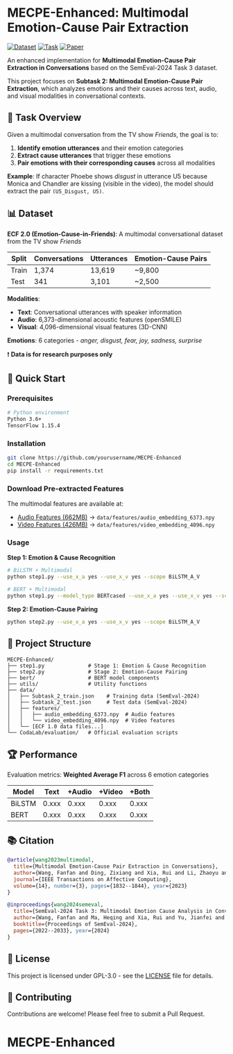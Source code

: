 # MECPE-Enhanced: Multimodal Emotion-Cause Pair Extraction

[![Dataset](https://img.shields.io/badge/Dataset-ECF_2.0-F0A336)](https://huggingface.co/datasets/NUSTM/ECF) [![Task](https://img.shields.io/badge/Task-SemEval_2024-488DF8)](https://nustm.github.io/SemEval-2024_ECAC/) [![Paper](https://img.shields.io/badge/Paper-TAFFC_2023-2E6396)](https://ieeexplore.ieee.org/document/9969873)

An enhanced implementation for **Multimodal Emotion-Cause Pair Extraction in Conversations** based on the SemEval-2024 Task 3 dataset.

This project focuses on **Subtask 2: Multimodal Emotion-Cause Pair Extraction**, which analyzes emotions and their causes across text, audio, and visual modalities in conversational contexts.

## 🎯 Task Overview

Given a multimodal conversation from the TV show *Friends*, the goal is to:
1. **Identify emotion utterances** and their emotion categories
2. **Extract cause utterances** that trigger these emotions  
3. **Pair emotions with their corresponding causes** across all modalities

**Example**: If character Phoebe shows *disgust* in utterance U5 because Monica and Chandler are kissing (visible in the video), the model should extract the pair `(U5_Disgust, U5)`. 

## 📊 Dataset

**ECF 2.0 (Emotion-Cause-in-Friends)**: A multimodal conversational dataset from the TV show *Friends*

| Split | Conversations | Utterances | Emotion-Cause Pairs |
|-------|---------------|------------|---------------------|
| Train | 1,374 | 13,619 | ~9,800 |  
| Test | 341 | 3,101 | ~2,500 |

**Modalities**:
- **Text**: Conversational utterances with speaker information
- **Audio**: 6,373-dimensional acoustic features (openSMILE)
- **Visual**: 4,096-dimensional visual features (3D-CNN)

**Emotions**: 6 categories - *anger, disgust, fear, joy, sadness, surprise*

❗️ **Data is for research purposes only**

## 🚀 Quick Start

### Prerequisites
```bash
# Python environment
Python 3.6+ 
TensorFlow 1.15.4
```

### Installation  
```bash
git clone https://github.com/yourusername/MECPE-Enhanced
cd MECPE-Enhanced
pip install -r requirements.txt
```

### Download Pre-extracted Features
The multimodal features are available at:
- [Audio Features (662MB)](https://drive.google.com/file/d/1EhU2jFSr_Vi67Wdu1ARJozrTJtgiQrQI/view) → `data/features/audio_embedding_6373.npy`
- [Video Features (426MB)](https://drive.google.com/file/d/1NGSsiQYDTqgen_g9qndSuha29JA60x14/view) → `data/features/video_embedding_4096.npy`

### Usage

**Step 1: Emotion & Cause Recognition**
```bash
# BiLSTM + Multimodal
python step1.py --use_x_a yes --use_x_v yes --scope BiLSTM_A_V

# BERT + Multimodal  
python step1.py --model_type BERTcased --use_x_a yes --use_x_v yes --scope BERT_A_V
```

**Step 2: Emotion-Cause Pairing**
```bash
python step2.py --use_x_a yes --use_x_v yes --scope BiLSTM_A_V
```

## 📁 Project Structure

```
MECPE-Enhanced/
├── step1.py              # Stage 1: Emotion & Cause Recognition
├── step2.py              # Stage 2: Emotion-Cause Pairing  
├── bert/                 # BERT model components
├── utils/                # Utility functions
├── data/
│   ├── Subtask_2_train.json    # Training data (SemEval-2024)
│   ├── Subtask_2_test.json     # Test data (SemEval-2024)
│   ├── features/
│   │   ├── audio_embedding_6373.npy  # Audio features
│   │   └── video_embedding_4096.npy  # Video features
│   └── [ECF 1.0 data files...]
└── CodaLab/evaluation/   # Official evaluation scripts
```

## 🏆 Performance

Evaluation metrics: **Weighted Average F1** across 6 emotion categories

| Model | Text | +Audio | +Video | +Both |
|-------|------|--------|--------|-------|
| BiLSTM | 0.xxx | 0.xxx | 0.xxx | 0.xxx |
| BERT | 0.xxx | 0.xxx | 0.xxx | 0.xxx |

## 📚 Citation

```bibtex
@article{wang2023multimodal,
  title={Multimodal Emotion-Cause Pair Extraction in Conversations},
  author={Wang, Fanfan and Ding, Zixiang and Xia, Rui and Li, Zhaoyu and Yu, Jianfei},
  journal={IEEE Transactions on Affective Computing},
  volume={14}, number={3}, pages={1832--1844}, year={2023}
}

@inproceedings{wang2024semeval,
  title={SemEval-2024 Task 3: Multimodal Emotion Cause Analysis in Conversations},
  author={Wang, Fanfan and Ma, Heqing and Xia, Rui and Yu, Jianfei and Cambria, Erik},
  booktitle={Proceedings of SemEval-2024}, 
  pages={2022--2033}, year={2024}
}
```

## 📄 License

This project is licensed under GPL-3.0 - see the [LICENSE](LICENSE.txt) file for details.

## 👥 Contributing

Contributions are welcome! Please feel free to submit a Pull Request.
# MECPE-Enhanced
